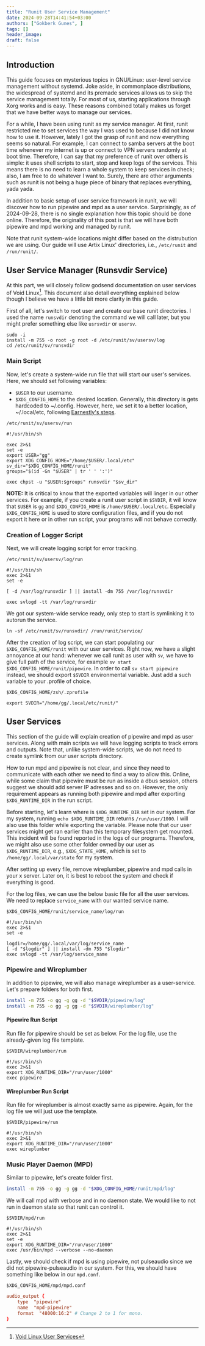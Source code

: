 ```yaml
---
title: "Runit User Service Management"
date: 2024-09-28T14:41:54+03:00
authors: ["Gokberk Gunes", ]
tags: []
header_image:
draft: false
---
```


## Introduction 

This guide focuses on mysterious topics in GNU/Linux: user-level service
management without systemd. Joke aside, in commonplace distributions, the
widespread of systemd and its premade services allows us to skip the service
management totally. For most of us, starting applications through Xorg works
and is easy. These reasons combined totally makes us forget that we have better
ways to manage our services.

For a while, I have been using runit as my service manager. At first, runit
restricted me to set services the way I was used to because I did not know how
to use it. However, lately I got the grasp of runit and now everything seems so
natural. For example, I can connect to samba servers at the boot time whenever
my internet is up or connect to VPN servers randomly at boot time. Therefore,
I can say that my preference of runit over others is simple: it uses shell
scripts to start, stop and keep logs of the services. This means there is no
need to learn a whole system to keep services in check; also, I am free to do
whatever I want to. Surely, there are other arguments such as runit is not
being a huge piece of binary that replaces everything, yada yada.

In addition to basic setup of user service framework in runit, we will discover
how to run pipewire and mpd as a user service. Surprisingly, as of 2024-09-28,
there is no single explanation how this topic should be done online. Therefore,
the originality of this post is that we will have both pipewire and mpd working
and managed by runit.

Note that runit system-wide locations might differ based on the distrubution we
are using. Our guide will use Artix Linux' directories, i.e., `/etc/runit` and
`/run/runit/`.

## User Service Manager (Runsvdir Service) 

At this part, we will closely follow godsend documentation on user services of
Void Linux[^1]. This document also detail everything explained below though
I believe we have a little bit more clarity in this guide.

First of all, let's switch to root user and create our base runit directories.
I used the name `runsvdir` denoting the command we will call later, but you
might prefer something else like `usrsvdir` or `usersv`.
```shell
sudo -i
install -m 755 -o root -g root -d /etc/runit/sv/usersv/log
cd /etc/runit/sv/runsvdir
```

### Main Script

Now, let's create a system-wide run file that will start our user's services.
Here, we should set following variables:
- `$USER` to our username.
- `$XDG_CONFIG_HOME` to the desired location. Generally, this directory is
  gets hardcoded to ~/.config. However, here, we set it to a better location,
  ~/.local/etc, following [Earnestly's
  steps](https://github.com/Earnestly/home).
```txtt
/etc/runit/sv/usersv/run
```
```ksh
#!/usr/bin/sh

exec 2>&1
set -e
export USER="gg"
export XDG_CONFIG_HOME="/home/$USER/.local/etc"
sv_dir="$XDG_CONFIG_HOME/runit"
groups="$(id -Gn "$USER" | tr ' ' ':')"

exec chpst -u "$USER:$groups" runsvdir "$sv_dir"
```

**NOTE:** It is critical to know that the exported variables will linger in our
other services. For example, if you create a runit user script in `$SVDIR`, it
will know that `$USER` is `gg` and `$XDG_CONFIG_HOME` is
`/home/$USER/.local/etc`. Especially `$XDG_CONFIG_HOME` is used to store
configuration files, and if you do not export it here or in other run script,
your programs will not behave correctly.


### Creation of Logger Script

Next, we will create logging script for error tracking.

```txtt
/etc/runit/sv/usersv/log/run
```
```ksh
#!/usr/bin/sh
exec 2>&1
set -e

[ -d /var/log/runsvdir ] || install -dm 755 /var/log/runsvdir

exec svlogd -tt /var/log/runsvdir
```

We got our system-wide service ready, only step to start is symlinking it to
autorun the service.

```shell
ln -sf /etc/runit/sv/runsvdir/ /run/runit/service/
```

After the creation of log script, we can start populating our
`$XDG_CONFIG_HOME/runit` with our user services. Right now, we have a slight
annoyance at our hand: whenever we call runit as user with `sv`, we have to
give full path of the service, for example `sv start
$XDG_CONFIG_HOME/runit/pipewire`. In order to call `sv start pipewire` instead,
we should export `$SVDIR` environmental variable. Just add a such variable to
your .profile of choice.
```txtt
$XDG_CONFIG_HOME/zsh/.zprofile
```
```ksh
export SVDIR="/home/gg/.local/etc/runit/"
```

## User Services
This section of the guide will explain creation of pipewire and mpd as user
services. Along with main scripts we will have logging scripts to track errors
and outputs. Note that, unlike system-wide scripts, we do not need to create
symlink from our user scripts directory.

How to run mpd and pipewire is not clear, and since they need to communicate
with each other we need to find a way to allow this. Online, while some 
claim that pipewire must be run as inside a dbus session, others suggest we
should add server IP adresses and so on. However, the only requirement appears
as running both pipewire and mpd after exporting `$XDG_RUNTIME_DIR` in the run
script.

Before starting, let's learn where is `$XDG_RUNTIME_DIR` set in our system. For
my system, running `echo $XDG_RUNTIME_DIR` returns `/run/user/1000`. I will
also use this folder while exporting the variable. Please note that our user
services might get ran earlier than this temporary filesystem get mounted. This
incident will be found reported in the logs of our programs. Therefore, we
might also use some other folder owned by our user as `$XDG_RUNTIME_DIR`, e.g.,
`$XDG_STATE_HOME`, which is set to `/home/gg/.local/var/state` for my system.

After setting up every file, remove wireplumber, pipewire and mpd calls in your
x server. Later on, it is best to reboot the system and check if everything is
good.

For the log files, we can use the below basic file for all the user services.
We need to replace `service_name` with our wanted service name.

```txtt
$XDG_CONFIG_HOME/runit/service_name/log/run
```
```ksh
#!/usr/bin/sh
exec 2>&1
set -e

logdir=/home/gg/.local/var/log/service_name
[ -d "$logdir" ] || install -dm 755 "$logdir"
exec svlogd -tt /var/log/service_name
```

### Pipewire and Wireplumber
In addition to pipewire, we will also manage wireplumber as a user-service.
Let's prepare folders for both first.

```sh
install -m 755 -o gg -g gg -d "$SVDIR/pipewire/log"
install -m 755 -o gg -g gg -d "$SVDIR/wireplumber/log"
```
#### Pipewire Run Script

Run file for pipewire should be set as below. For the log file, use the
already-given log file template. 

```txtt
$SVDIR/wireplumber/run
```
```ksh
#!/usr/bin/sh
exec 2>&1
export XDG_RUNTIME_DIR="/run/user/1000"
exec pipewire
```
#### Wireplumber Run Script

Run file for wireplumber is almost exactly same as pipewire. Again, for the log
file we will just use the template.

```txtt
$SVDIR/pipewire/run
```
```ksh
#!/usr/bin/sh
exec 2>&1
export XDG_RUNTIME_DIR="/run/user/1000"
exec wireplumber
```


### Music Player Daemon (MPD)
Similar to pipewire, let's create folder first.
```sh
install -m 755 -o gg -g gg -d "$XDG_CONFIG_HOME/runit/mpd/log"
```
We will call mpd with verbose and in no daemon state. We would like to not run
in daemon state so that runit can control it.

```txtt
$SVDIR/mpd/run
```
```ksh
#!/usr/bin/sh
exec 2>&1
set -e
export XDG_RUNTIME_DIR="/run/user/1000"
exec /usr/bin/mpd --verbose --no-daemon
```

Lastly, we should check if mpd is using pipewire, not pulseaudio since we did
not pipewire-pulseaudio in our system. For this, we should have something like
below in our `mpd.conf`.

```txtt
$XDG_CONFIG_HOME/mpd/mpd.conf
```
```cf
audio_output {
	type  "pipewire"
	name  "mpd-pipewire"
	format  "48000:16:2" # Change 2 to 1 for mono.
}
```









[^1]: [Void Linux User Services](https://docs.voidlinux.org/config/services/user-services.html)
